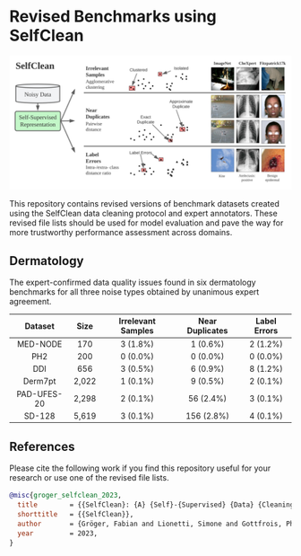 # Revised Benchmarks using SelfClean

<p align="center">
  <img src="assets/SelfClean_Teaser.svg">
</p>

This repository contains revised versions of benchmark datasets created using the SelfClean data cleaning protocol and expert annotators.
These revised file lists should be used for model evaluation and pave the way for more trustworthy performance assessment across domains. 

## Dermatology

The expert-confirmed data quality issues found in six dermatology benchmarks for all three noise types obtained by unanimous expert agreement.

| Dataset | Size  | Irrelevant Samples | Near Duplicates | Label Errors |
| :---: | :---: | :---: | :---: | :---: | 
| MED-NODE | 170  | 3 (1.8%) | 1 (0.6%) | 2 (1.2%) |
| PH2 | 200 | 0 (0.0%) | 0 (0.0%) | 0 (0.0%) |
| DDI | 656 | 3 (0.5%) | 6 (0.9%) | 8 (1.2%) |
| Derm7pt | 2,022 | 1 (0.1%) | 9 (0.5%) | 2 (0.1%) |
| PAD-UFES-20 | 2,298 | 2 (0.1%) | 56 (2.4%) | 3 (0.1%) |
| SD-128 | 5,619 | 3 (0.1%) | 156 (2.8%) | 4 (0.1%) |

## References

Please cite the following work if you find this repository useful for your research or use one of the revised file lists.

```bib
@misc{groger_selfclean_2023,
  title        = {{SelfClean}: {A} {Self}-{Supervised} {Data} {Cleaning} {Strategy}},
  shorttitle   = {{SelfClean}},
  author       = {Gröger, Fabian and Lionetti, Simone and Gottfrois, Philippe and Gonzalez-Jimenez, Alvaro and Amruthalingam, Ludovic and Consortium, Labelling and Groh, Matthew and Navarini, Alexander A. and Pouly, Marc},
  year         = 2023,
}
```